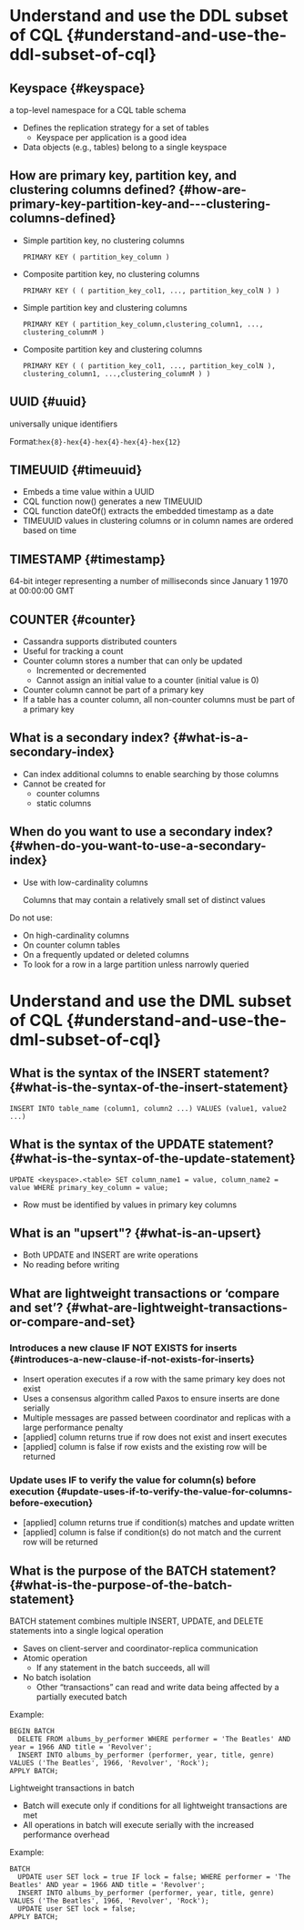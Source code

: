# Understand and use the DDL subset of CQL {#understand-and-use-the-ddl-subset-of-cql}

## Keyspace {#keyspace}

a top-level namespace for a CQL table schema

* Defines the replication strategy for a set of tables
  * Keyspace per application is a good idea
* Data objects \(e.g., tables\) belong to a single keyspace

## How are primary key, partition key, and clustering columns defined? {#how-are-primary-key-partition-key-and---clustering-columns-defined}

* Simple partition key, no clustering columns

  `PRIMARY KEY ( partition_key_column )`

* Composite partition key, no clustering columns

  `PRIMARY KEY ( ( partition_key_col1, ..., partition_key_colN ) )`

* Simple partition key and clustering columns

  `PRIMARY KEY ( partition_key_column,clustering_column1, ..., clustering_columnM )`

* Composite partition key and clustering columns

  `PRIMARY KEY ( ( partition_key_col1, ..., partition_key_colN ), clustering_column1, ...,clustering_columnM ) )`

## UUID {#uuid}

universally unique identifiers

Format:`hex{8}-hex{4}-hex{4}-hex{4}-hex{12}`

## TIMEUUID {#timeuuid}

* Embeds a time value within a UUID
* CQL function now\(\) generates a new TIMEUUID
* CQL function dateOf\(\) extracts the embedded timestamp as a date
* TIMEUUID values in clustering columns or in column names are ordered based on time

## TIMESTAMP {#timestamp}

64-bit integer representing a number of milliseconds since January 1 1970 at 00:00:00 GMT

## COUNTER {#counter}

* Cassandra supports distributed counters
* Useful for tracking a count
* Counter column stores a number that can only be updated
  * Incremented or decremented
  * Cannot assign an initial value to a counter \(initial value is 0\)
* Counter column cannot be part of a primary key
* If a table has a counter column, all non-counter columns must be part of a primary key

## What is a secondary index? {#what-is-a-secondary-index}

* Can index additional columns to enable searching by those columns
* Cannot be created for
  * counter columns
  * static columns

## When do you want to use a secondary index? {#when-do-you-want-to-use-a-secondary-index}

* Use with low-cardinality columns

  Columns that may contain a relatively small set of distinct values

Do not use:

* On high-cardinality columns
* On counter column tables
* On a frequently updated or deleted columns
* To look for a row in a large partition unless narrowly queried





# Understand and use the DML subset of CQL {#understand-and-use-the-dml-subset-of-cql}

## What is the syntax of the INSERT statement? {#what-is-the-syntax-of-the-insert-statement}

`INSERT INTO table_name (column1, column2 ...) VALUES (value1, value2 ...)`

## What is the syntax of the UPDATE statement? {#what-is-the-syntax-of-the-update-statement}

`UPDATE <keyspace>.<table> SET column_name1 = value, column_name2 = value WHERE primary_key_column = value;`

* Row must be identified by values in primary key columns

## What is an "upsert"? {#what-is-an-upsert}

* Both UPDATE and INSERT are write operations
* No reading before writing

## What are lightweight transactions or ‘compare and set’? {#what-are-lightweight-transactions-or-compare-and-set}

### Introduces a new clause IF NOT EXISTS for inserts {#introduces-a-new-clause-if-not-exists-for-inserts}

* Insert operation executes if a row with the same primary key does not exist
* Uses a consensus algorithm called Paxos to ensure inserts are done serially
* Multiple messages are passed between coordinator and replicas with a large performance penalty
* \[applied\] column returns true if row does not exist and insert executes
* \[applied\] column is false if row exists and the existing row will be returned

### Update uses IF to verify the value for column\(s\) before execution {#update-uses-if-to-verify-the-value-for-columns-before-execution}

* \[applied\] column returns true if condition\(s\) matches and update written
* \[applied\] column is false if condition\(s\) do not match and the current row will be returned

## What is the purpose of the BATCH statement? {#what-is-the-purpose-of-the-batch-statement}

BATCH statement combines multiple INSERT, UPDATE, and DELETE statements into a single logical operation

* Saves on client-server and coordinator-replica communication
* Atomic operation
  * If any statement in the batch succeeds, all will
* No batch isolation
  * Other “transactions” can read and write data being affected by a partially executed batch

Example:

```
BEGIN BATCH
  DELETE FROM albums_by_performer WHERE performer = 'The Beatles' AND year = 1966 AND title = 'Revolver'; 
  INSERT INTO albums_by_performer (performer, year, title, genre) VALUES ('The Beatles', 1966, 'Revolver', 'Rock');
APPLY BATCH;

```

Lightweight transactions in batch

* Batch will execute only if conditions for all lightweight transactions are met
* All operations in batch will execute serially with the increased performance overhead

Example:

```
BATCH
  UPDATE user SET lock = true IF lock = false; WHERE performer = 'The Beatles' AND year = 1966 AND title = 'Revolver'; 
  INSERT INTO albums_by_performer (performer, year, title, genre) VALUES ('The Beatles', 1966, 'Revolver', 'Rock');
  UPDATE user SET lock = false; 
APPLY BATCH;
```



